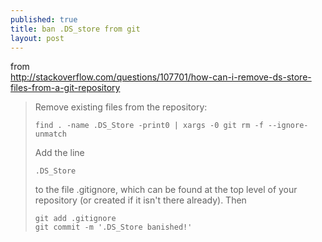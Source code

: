 ```yaml
---
published: true
title: ban .DS_store from git
layout: post
---
```

from  
<http://stackoverflow.com/questions/107701/how-can-i-remove-ds-store-files-from-a-git-repository>

> Remove existing files from the repository:
>
>     find . -name .DS_Store -print0 | xargs -0 git rm -f --ignore-unmatch
>
> Add the line
>
>     .DS_Store
>
> to the file .gitignore, which can be found at the top level of your repository (or created if it isn't there already). Then
>
>     git add .gitignore 
>     git commit -m '.DS_Store banished!'